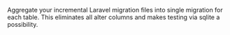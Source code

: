 Aggregate your incremental Laravel migration files into single migration for each table. This eliminates all alter columns and makes testing via sqlite a possibility.
